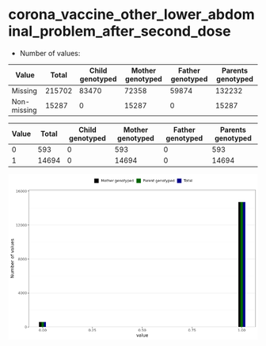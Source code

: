 # corona_vaccine_other_lower_abdominal_problem_after_second_dose
- Number of values:

| Value | Total | Child genotyped | Mother genotyped | Father genotyped | Parents genotyped |
| ----- | ----- | --------------- | ---------------- | ---------------- |---------------- |
| Missing | 215702 | 83470 | 72358 | 59874 | 132232 |
| Non-missing | 15287 | 0 | 15287 | 0 | 15287 |

| Value | Total | Child genotyped | Mother genotyped | Father genotyped | Parents genotyped |
| ----- | ----- | --------------- | ---------------- | ---------------- |---------------- |
| 0 | 593 | 0 | 593 | 0 | 593 |
| 1 | 14694 | 0 | 14694 | 0 | 14694 |



![](corona_vaccine_other_lower_abdominal_problem_after_second_dose_n.png)



